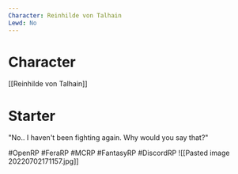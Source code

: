 ```yaml
---
Character: Reinhilde von Talhain
Lewd: No
---
```

# Character
[[Reinhilde von Talhain]]

# Starter
"No.. I haven't been fighting again. Why would you say that?"

#OpenRP #FeraRP #MCRP #FantasyRP #DiscordRP
![[Pasted image 20220702171157.jpg]]